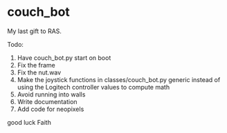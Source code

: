 # couch_bot

My last gift to RAS.

Todo:
1. Have couch_bot.py start on boot
2. Fix the frame
3. Fix the nut.wav
4. Make the joystick functions in classes/couch_bot.py generic instead of using the Logitech controller values to compute math
5. Avoid running into walls
6. Write documentation
7. Add code for neopixels

good luck Faith
